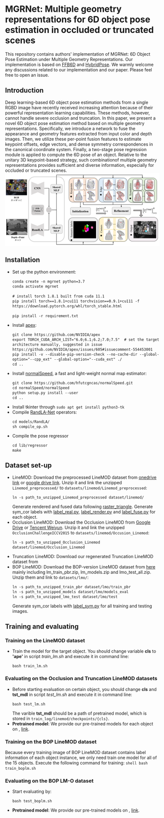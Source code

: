 # MGRNet: Multiple geometry representations for 6D object pose estimation in occluded or truncated scenes
This repository contains authors' implementation of MGRNet: 6D Object Pose Estimation under Multiple Geometry Representations. Our implementation is based on [FFB6D](https://github.com/ethnhe/FFB6D) and [HybridPose](https://github.com/chensong1995/HybridPose). We warmly welcome any discussions related to our implementation and our paper. Please feel free to open an issue.
## Introduction
Deep learning-based 6D object pose estimation methods from a single RGBD image have recently received increasing attention because of their powerful representation learning capabilities. These methods, however, cannot handle severe occlusion and truncation. In this paper, we present a novel 6D object
pose estimation method based on multiple geometry representations. Specifically, we introduce a network to fuse the appearance and geometry features
extracted from input color and depth images. Then, we utilize these per-point fusion features to estimate keypoint offsets, edge vectors, and dense
symmetry correspondences in the canonical coordinate system. Finally, a two-stage pose regression module is applied to compute the 6D pose of an object. Relative to the unitary 3D keypoint-based strategy, such combinationof multiple geometry representations provides sufficient and diverse information, especially for occluded or truncated scenes.
![Pipeline](https://github.com/JiChun-Wang/MGRNet/blob/main/assert/pipeline.png)
## Installation
+ Set up the python environment:
    ```shell
    conda create -n mgrnet python=3.7
    conda activate mgrnet

    # install torch 1.8.1 built from cuda 11.1
    pip install torch==1.8.1+cu111 torchvision==0.9.1+cu111 -f https://download.pytorch.org/whl/torch_stable.html

    pip install -r requirement.txt
    ```
+ Install [apex](https://github.com/NVIDIA/apex):
    ```shell    
    git clone https://github.com/NVIDIA/apex
    export TORCH_CUDA_ARCH_LIST="6.0;6.1;6.2;7.0;7.5"  # set the target architecture manually, suggested in issue https://github.com/NVIDIA/apex/issues/605#issuecomment-554453001
    pip install -v --disable-pip-version-check --no-cache-dir --global-option="--cpp_ext" --global-option="--cuda_ext" ./
    cd ..
    ```
+ Install [normalSpeed](https://github.com/hfutcgncas/normalSpeed), a fast and light-weight normal map estimator:
    ```shell
    git clone https://github.com/hfutcgncas/normalSpeed.git
    cd normalSpeed/normalSpeed
    python setup.py install --user
    cd ..
    ```
+ Install tkinter through `sudo apt get install python3-tk `
+ Compile [RandLA-Net](https://github.com/qiqihaer/RandLA-Net-pytorch) operators:
    ```shell
    cd models/RandLA/
    sh compile_op.sh
    ```
+ Compile the pose regressor
    ```shell
    cd lib/regressor
    make
    ```
## Dataset set-up
+ LineMOD: Download the preprocessed LineMOD dataset from [onedrive link](https://hkustconnect-my.sharepoint.com/:u:/g/personal/yhebk_connect_ust_hk/ETW6iYHDbo1OsIbNJbyNBkABF7uJsuerB6c0pAiiIv6AHw?e=eXM1UE) or [google drive link](https://drive.google.com/drive/folders/19ivHpaKm9dOrr12fzC8IDFczWRPFxho7). Unzip it and link the unzipped `Linemod_preprocessed/` to `datasets/linemod/Linemod_preprocessed`:
    ```shell
    ln -s path_to_unzipped_Linemod_preprocessed dataset/linemod/
    ```
  Generate rendered and fused data following [raster_triangle](https://github.com/ethnhe/raster_triangle).
Generate sym_cor labels with [label_real.py](), [label_render.py]() and [label_fuse.py]() for each object.
+ Occlusion LineMOD: Download the Occlusion LineMOD from [Google Drive](https://drive.google.com/file/d/1PItmDj7Go0OBnC1Lkvagz3RRB9qdJUIG/view?usp=sharing) or [Tencent Weiyun](https://share.weiyun.com/50i7KTb). Unzip it and link the unzipped `OcclusionChallengeICCV2015` to `datasets/linemod/Occusion_Linemod`:
    ```shell
    ln -s path_to_unzipped_Occlusion_Linemod dataset/linemod/Occlusion_Linemod
    ```
+ Truncation LineMOD: Download our regenerated Truncation LineMOD dataset from 
+ BOP LineMOD: Download the BOP-version LineMOD dataset from [here](https://bop.felk.cvut.cz/datasets/) mainly including lm_train_pbr.zip, lm_models.zip and lmo_test_all.zip. Unzip them and link to `datasets/lmo/`:
    ```shell
    ln -s path_to_unzipped_train_pbr dataset/lmo/train_pbr
    ln -s path_to_unzipped_models dataset/lmo/models_eval
    ln -s path_to_unzipped_lmo_test dataset/lmo/test
    ```
    Generate sym_cor labels with [label_sym.py]() for all training and testing images.
## Training and evaluating
### Training on the LineMOD dataset
+ Train the model for the target object. You should change variable **cls** to **\'ape\'** in script *train_lm.sh* and execute it in command line:
    ```shell
    bash train_lm.sh
    ```
### Evaluating on the Occlusion and Truncation LineMOD datasets
+ Before starting evaluation on certain object, you should change **cls** and **tst_mdl** in script *test_lm.sh* and execute it in command line:
    ```shell
    bash test_lm.sh
    ```
    The varible **tst_mdl** should be a path of pretrained model, which is stored in `train_log/linemod/checkpoints/{cls}`.
+ **Pretrained model**: We provide our pre-trained models for each object on , [link](https://drive.google.com/drive/folders/1JNW5yod33l60p05USFugABmYDTX2zYIB).
### Training on the BOP LineMOD dataset
Because every training image of BOP LineMOD dataset contains label information of each object instance, we only need train one model for all of the 15 objects. Execute the following command for training:
    ```shell
    bash train_boplm.sh
    ```
### Evaluating on the BOP LM-O dataset
+ Start evaluating by:
    ```shell
    bash test_boplm.sh
    ```
+ **Pretrained model**: We provide our pre-trained models on , [link](https://drive.google.com/drive/folders/1BypPQWIz_LXSHizhefQNbK_D1af9NkQV). 
